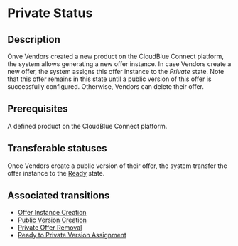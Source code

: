 # Private Status
## Description
Onve Vendors created a new product on the CloudBlue Connect platform, the system allows generating a new offer instance. In case Vendors create a new offer, the system assigns this offer instance to the *Private* state. Note that this offer remains in this state until a public version of this offer is successfully configured. Otherwise, Vendors can delete their offer.
## Prerequisites
A defined product on the CloudBlue Connect platform.
## Transferable statuses
Once Vendors create a public version of their offer, the system transfer the offer instance to the [Ready](s-b-ready.html) state.
## Associated transitions
* [Offer Instance Creation](t-1-new-private.html)
* [Public Version Creation](t-2-priv-ready.html)
* [Private Offer Removal](t-5-priv-deleted.html)
* [Ready to Private Version Assignment](t-7-ready-private.html)
